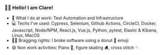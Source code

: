 ### 👋🏼 Hello! I am Clare!
* 💼 What I do at work: Test Automation and Infrastructure
* 💻 Techs I've used: Cypress, Selenium, Github Actions, CircleCI, Docker, Javascript, Node/NPM, React.js, Vue.js, Python, pytest, Elastic & Kibana, Linux, MacOS
* 💪🏼 Bragging rights: I broke software using a donut 🍩 emoji
* 😄 Non work activities: Piano 🎹, figure skating ⛸️, cross stitch 🪡

<!--
**clarmso/clarmso** is a ✨ _special_ ✨ repository because its `README.md` (this file) appears on your GitHub profile.

Here are some ideas to get you started:

- 🔭 I’m currently working on ...
- 🌱 I’m currently learning ...
- 👯 I’m looking to collaborate on ...
- 🤔 I’m looking for help with ...
- 💬 Ask me about ...
- 📫 How to reach me: ...
- 😄 Pronouns: ...
- ⚡ Fun fact: ...
-->
